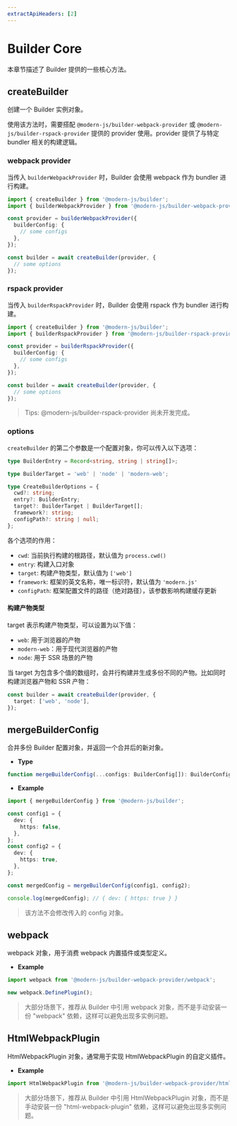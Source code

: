 ```yaml
---
extractApiHeaders: [2]
---
```


# Builder Core

本章节描述了 Builder 提供的一些核心方法。

## createBuilder

创建一个 Builder 实例对象。

使用该方法时，需要搭配 `@modern-js/builder-webpack-provider` 或 `@modern-js/builder-rspack-provider` 提供的 provider 使用。provider 提供了与特定 bundler 相关的构建逻辑。

### webpack provider

当传入 `builderWebpackProvider` 时，Builder 会使用 webpack 作为 bundler 进行构建。

```ts
import { createBuilder } from '@modern-js/builder';
import { builderWebpackProvider } from '@modern-js/builder-webpack-provider';

const provider = builderWebpackProvider({
  builderConfig: {
    // some configs
  },
});

const builder = await createBuilder(provider, {
  // some options
});
```

### rspack provider

当传入 `builderRspackProvider` 时，Builder 会使用 rspack 作为 bundler 进行构建。

```ts
import { createBuilder } from '@modern-js/builder';
import { builderRspackProvider } from '@modern-js/builder-rspack-provider';

const provider = builderRspackProvider({
  builderConfig: {
    // some configs
  },
});

const builder = await createBuilder(provider, {
  // some options
});
```

> Tips: @modern-js/builder-rspack-provider 尚未开发完成。

### options

`createBuilder` 的第二个参数是一个配置对象，你可以传入以下选项：

```ts
type BuilderEntry = Record<string, string | string[]>;

type BuilderTarget = 'web' | 'node' | 'modern-web';

type CreateBuilderOptions = {
  cwd?: string;
  entry?: BuilderEntry;
  target?: BuilderTarget | BuilderTarget[];
  framework?: string;
  configPath?: string | null;
};
```

各个选项的作用：

- `cwd`: 当前执行构建的根路径，默认值为 `process.cwd()`
- `entry`: 构建入口对象
- `target`: 构建产物类型，默认值为 `['web']`
- `framework`: 框架的英文名称，唯一标识符，默认值为 `'modern.js'`
- `configPath`: 框架配置文件的路径（绝对路径），该参数影响构建缓存更新

#### 构建产物类型

target 表示构建产物类型，可以设置为以下值：

- `web`: 用于浏览器的产物
- `modern-web`：用于现代浏览器的产物
- `node`: 用于 SSR 场景的产物

当 target 为包含多个值的数组时，会并行构建并生成多份不同的产物。比如同时构建浏览器产物和 SSR 产物：

```ts
const builder = await createBuilder(provider, {
  target: ['web', 'node'],
});
```

## mergeBuilderConfig

合并多份 Builder 配置对象，并返回一个合并后的新对象。

- **Type**

```ts
function mergeBuilderConfig(...configs: BuilderConfig[]): BuilderConfig;
```

- **Example**

```ts
import { mergeBuilderConfig } from '@modern-js/builder';

const config1 = {
  dev: {
    https: false,
  },
};
const config2 = {
  dev: {
    https: true,
  },
};

const mergedConfig = mergeBuilderConfig(config1, config2);

console.log(mergedConfig); // { dev: { https: true } }
```

> 该方法不会修改传入的 config 对象。

## webpack

webpack 对象，用于消费 webpack 内置插件或类型定义。

- **Example**

```ts
import webpack from '@modern-js/builder-webpack-provider/webpack';

new webpack.DefinePlugin();
```

> 大部分场景下，推荐从 Builder 中引用 webpack 对象，而不是手动安装一份 "webpack" 依赖，这样可以避免出现多实例问题。

## HtmlWebpackPlugin

HtmlWebpackPlugin 对象，通常用于实现 HtmlWebpackPlugin 的自定义插件。

- **Example**

```ts
import HtmlWebpackPlugin from '@modern-js/builder-webpack-provider/html-webpack-plugin';
```

> 大部分场景下，推荐从 Builder 中引用 HtmlWebpackPlugin 对象，而不是手动安装一份 "html-webpack-plugin" 依赖，这样可以避免出现多实例问题。
